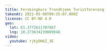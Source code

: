 ```yaml
---
title: Ferskingkurs Trondhjems Turistforening
takenAt: 2021-05-08T09:35:07.000Z
license: CC BY-ND 4.0
geo:
  lat: 63.3772611707867
  lng: 10.273634239089048
video:
  youtube: rjKyDH6Z_3E
---
```

